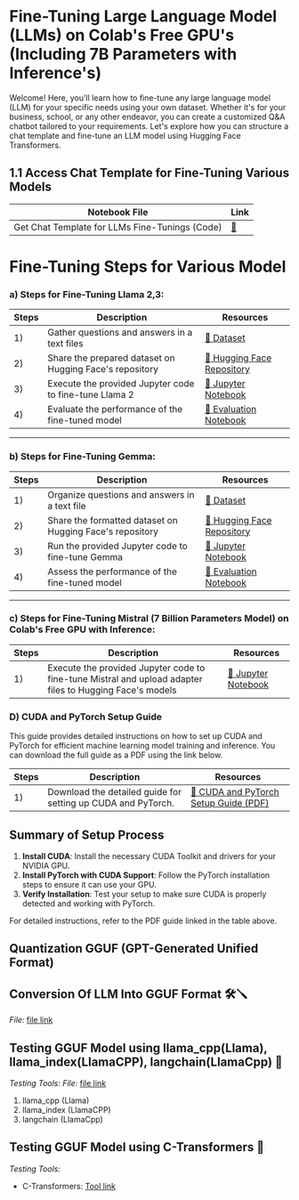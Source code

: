 # Fine-Tuning Large Language Model (LLMs) on Colab's Free GPU's (Including 7B Parameters with Inference's)

Welcome! Here, you'll learn how to fine-tune any large language model (LLM) for your specific needs using your own dataset. Whether it's for your business, school, or any other endeavor, you can create a customized Q&A chatbot tailored to your requirements. Let's explore how you can structure a chat template and fine-tune an LLM model using Hugging Face Transformers.


## 1.1 Access Chat Template for Fine-Tuning Various Models

| Notebook File                           | Link              |
|----------------------------------------|-------------------
| Get Chat Template for LLMs Fine-Tunings (Code) | [🔗]()      

# Fine-Tuning Steps for Various Model

### a) Steps for Fine-Tuning Llama 2,3:

| Steps | Description | Resources |
|-------|-------------|-----------|
| 1)    | Gather questions and answers in a text files | [🔗 Dataset](https://github.com/Apil12/NLP_GENAI/blob/master/LLAMA2_FINETUNED_MODEL/train.txt) |
| 2)    | Share the prepared dataset on Hugging Face's repository | [🔗 Hugging Face Repository](https://huggingface.co/datasets/Jevvan123/lmmma_2dataset) |
| 3)    | Execute the provided Jupyter code to fine-tune Llama 2 | [🔗 Jupyter Notebook](https://github.com/Apil12/NLP_GENAI/blob/master/LLAMA2_FINETUNED_MODEL/fine_tune_models.ipynb) |
| 4)    | Evaluate the performance of the fine-tuned model | [🔗 Evaluation Notebook](https://github.com/Apil12/NLP_GENAI/blob/master/LLAMA2_FINETUNED_MODEL/Testing_LLMA2.ipynb) |

---

### b) Steps for Fine-Tuning Gemma:

| Steps | Description | Resources |
|-------|-------------|-----------|
| 1)    | Organize questions and answers in a text file | [🔗 Dataset](https://github.com/Apil12/NLP_GENAI/blob/master/gemma%20model/test.txt) |
| 2)    | Share the formatted dataset on Hugging Face's repository | [🔗 Hugging Face Repository](https://huggingface.co/datasets/Jevvan123/Gemma_huba_brandset) |
| 3)    | Run the provided Jupyter code to fine-tune Gemma | [🔗 Jupyter Notebook](https://github.com/Apil12/NLP_GENAI/blob/master/gemma%20model/Fine_tuned_Model_gemmamodel.ipynb) |
| 4)    | Assess the performance of the fine-tuned model | [🔗 Evaluation Notebook](https://github.com/Apil12/NLP_GENAI/blob/master/gemma%20model/Testing_gemma_model.ipynb) |

---

### c) Steps for Fine-Tuning Mistral (7 Billion Parameters Model) on Colab's Free GPU with Inference:

| Steps | Description | Resources |
|-------|-------------|-----------|
| 1)    | Execute the provided Jupyter code to fine-tune Mistral and upload adapter files to Hugging Face's models | [🔗 Jupyter Notebook](https://github.com/Apil12/NLP_GENAI/blob/master/Mixtral_model/Mixtral_finetuned_model.ipynb) |

### D) CUDA and PyTorch Setup Guide

This guide provides detailed instructions on how to set up CUDA and PyTorch for efficient machine learning model training and inference. You can download the full guide as a PDF using the link below.

| Steps | Description | Resources |
|-------|-------------|-----------|
| 1)    | Download the detailed guide for setting up CUDA and PyTorch. | [🔗 CUDA and PyTorch Setup Guide (PDF)](https://github.com/Apiljungthapa/NLP_GENAI/blob/master/cuda%20and%20pytourch%20setup%20for%20llm.pdf) |

## Summary of Setup Process

1. **Install CUDA**: Install the necessary CUDA Toolkit and drivers for your NVIDIA GPU.
2. **Install PyTorch with CUDA Support**: Follow the PyTorch installation steps to ensure it can use your GPU.
3. **Verify Installation**: Test your setup to make sure CUDA is properly detected and working with PyTorch.

For detailed instructions, refer to the PDF guide linked in the table above.


## Quantization GGUF (GPT-Generated Unified Format)

## Conversion Of LLM Into GGUF Format 🛠️🪛
*File:* [file link](https://github.com/Apiljungthapa/NLP_GENAI/blob/master/GGUF%20Model%20File/Quantize_LLMs_to_GGUF.ipynb) 

## Testing GGUF Model using llama_cpp(Llama), llama_index(LlamaCPP), langchain(LlamaCpp) 📝
*Testing Tools:*
*File:* [file link](https://github.com/Apiljungthapa/NLP_GENAI/blob/master/GGUF%20Model%20File/Testing_GGUF_file_with_different_methods.ipynb) 
1. llama_cpp (Llama)
2. llama_index (LlamaCPP)
3. langchain (LlamaCpp)

## Testing GGUF Model using C-Transformers 📝
*Testing Tools:*
- C-Transformers: [Tool link](https://github.com/Apiljungthapa/NLP_GENAI/blob/master/GGUF%20Model%20File/Tessting_using_c_transformers.ipynb
)
